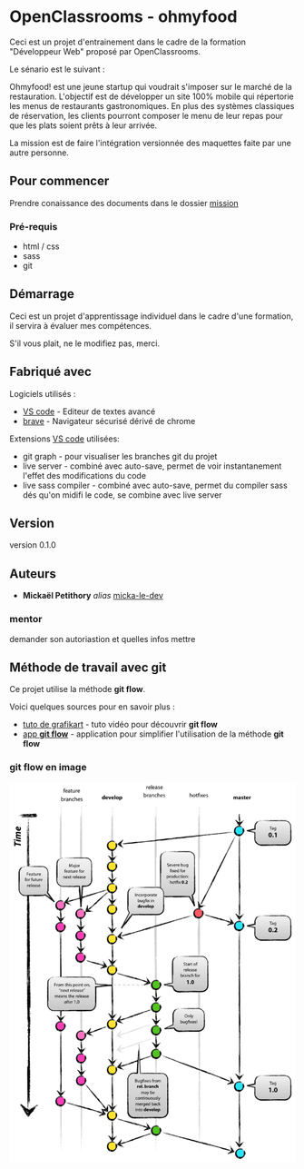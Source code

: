 
# OpenClassrooms - ohmyfood

Ceci est un projet d'entrainement dans le cadre de la formation "Développeur Web" proposé par OpenClassrooms.

Le sénario est le suivant :

Ohmyfood! est une jeune startup qui voudrait s'imposer sur le marché de la restauration. L'objectif est de développer un site 100% mobile qui répertorie les menus de restaurants gastronomiques. En plus des systèmes classiques de réservation, les clients pourront composer le menu de leur repas pour que les plats soient prêts à leur arrivée.

La mission est de faire l'intégration versionnée des maquettes faite par une autre personne.


## Pour commencer

Prendre conaissance des documents dans le dossier [mission](/mission/)


### Pré-requis

- html / css
- sass
- git


## Démarrage

Ceci est un projet d'apprentissage individuel dans le cadre d'une formation, il servira à évaluer mes compétences.

S'il vous plait, ne le modifiez pas, merci.


## Fabriqué avec

Logiciels utilisés :
* [VS code](https://code.visualstudio.com/) - Editeur de textes avancé
* [brave](https://brave.com/fr/) - Navigateur sécurisé dérivé de chrome

Extensions [VS code](https://code.visualstudio.com/) utilisées:
* git graph - pour visualiser les branches git du projet
* live server - combiné avec auto-save, permet de voir instantanement l'effet des modifications du code
* live sass compiler - combiné avec auto-save, permet du compiler sass dés qu'on midifi le code, se combine avec live server


## Version

version 0.1.0


## Auteurs

* **Mickaël Petithory** _alias_ [micka-le-dev](https://github.com/micka-le-dev)


### mentor

demander son autoriastion et quelles infos mettre


## Méthode de travail avec git

Ce projet utilise la méthode **git flow**.

Voici quelques sources pour en savoir plus :
* [tuto de grafikart](https://grafikart.fr/tutoriels/git-flow-742) - tuto vidéo pour découvrir **git flow**
* [app **git flow**](https://danielkummer.github.io/git-flow-cheatsheet/index.fr_FR.html) - application pour simplifier l'utilisation de la méthode **git flow**


### git flow en image

![illustration de **git flow**](gitflow.png)
